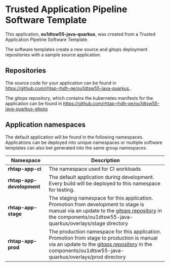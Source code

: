 # Trusted Application Pipeline Software Template

This application, **ou1dtsw55-java-quarkus**, was created from a Trusted Application Pipeline Software Template.

The software templates create a new source and gitops deployment repositories with a sample source application. 

## Repositories

The source code for your application can be found in [https://github.com/rhtap-rhdh-qe/ou1dtsw55-java-quarkus ](https://github.com/rhtap-rhdh-qe/ou1dtsw55-java-quarkus ).
 
The gitops repository, which contains the kubernetes manifests for the application can be found in 
[https://github.com/rhtap-rhdh-qe/ou1dtsw55-java-quarkus-gitops ](https://github.com/rhtap-rhdh-qe/ou1dtsw55-java-quarkus-gitops ) 

## Application namespaces 

The default application will be found in the following namespaces. Applications can be deployed into unique namespaces or multiple software templates can also bet generated into the same group namespaces.  

|  Namespace   |  Description   |  
| -------- | -------- |
| **rhtap-app-ci** | The namespace used for CI workloads |
| **rhtap-app-development** | The default application during development. Every build will be deployed to this namespace for testing. |
| **rhtap-app-stage** | The staging namespace for this application. Promotion from development to stage is manual via an update to the [gitops repository](https://github.com/rhtap-rhdh-qe/ou1dtsw55-java-quarkus-gitops ) in the components/ou1dtsw55-java-quarkus/overlays/stage directory |
| **rhtap-app-prod** | The production namespace for this application. Promotion from stage to production is manual via an update to the [gitops repository](https://github.com/rhtap-rhdh-qe/ou1dtsw55-java-quarkus-gitops ) in the components/ou1dtsw55-java-quarkus/overlays/prod directory |